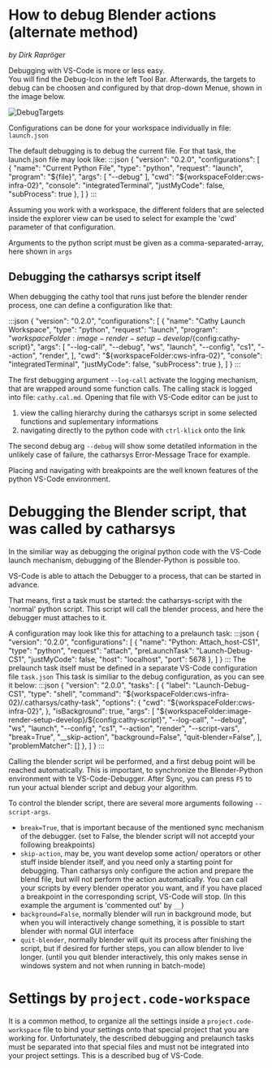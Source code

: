
# How to debug Blender actions (alternate method)
*by Dirk Rapröger*

Debugging with VS-Code is more or less easy. <br/>
You will find the Debug-Icon in the left Tool Bar. Afterwards, the targets to debug can be choosen and configured
by that drop-down Menue, shown in the image below.

 ![DebugTargets](images/dTargets.png)

 Configurations can be done for your workspace individually in file: `launch.json`

The default debugging is to debug the current file. For that task, the launch.json file may look like:
:::json
{
    "version": "0.2.0",
    "configurations": [
        {
            "name": "Current Python File",
            "type": "python",
            "request": "launch",
            "program": "${file}",
            "args": [
                "--debug"
            ],
            "cwd": "${workspaceFolder:cws-infra-02}",
            "console": "integratedTerminal",
            "justMyCode": false,
            "subProcess": true
        },
    ]
}
:::

Assuming you work with a workspace, the different folders that are selected inside the explorer view can be used to 
select for example the 'cwd' parameter of that configuration.

Arguments to the python script must be given as a comma-separated-array, here shown in `args`

## Debugging the catharsys script itself

When debugging the cathy tool that runs just before the blender render process, one can define
a configuration like that:

:::json
{
    "version": "0.2.0",
    "configurations": [
        {
            "name": "Cathy Launch Workspace",
            "type": "python",
            "request": "launch",
            "program": "${workspaceFolder:image-render-setup-develop}/${config:cathy-script}",
            "args": [
                "--log-call",
                "--debug",
                "ws",
                "launch",
                "--config",
                "cs1",
                "--action",
                "render",
            ],
            "cwd": "${workspaceFolder:cws-infra-02}",
            "console": "integratedTerminal",
            "justMyCode": false,
            "subProcess": true
        },
    ]
}
:::

The first debugging argument `--log-call` activate the logging mechanism, that are wrapped around some function
calls. The calling stack is logged into file: `cathy.cal.md`. Opening that file with VS-Code editor can be 
just to 
1) view the calling hierarchy during the catharsys script in some selected functions and suplementary informations
2) navigating directly to the python code with `ctrl-klick` onto the link

The second debug arg `--debug` will show some detatiled information in the unlikely case of failure, 
the catharsys Error-Message Trace for example.

Placing and navigating with breakpoints are the well known features of the python VS-Code environment.

# Debugging the Blender script, that was called by catharsys

In the similiar way as debugging the original python code with the VS-Code launch mechanism, debugging of the Blender-Python
is possible too.

VS-Code is able to attach the Debugger to a process, that can be started in advance.

That means, first a task must be started: the catharsys-script with the 'normal' python script. This script will call the blender
process, and here the debugger must attaches to it.

A configuration may look like this for attaching to a prelaunch task:
:::json
{
    "version": "0.2.0",
    "configurations": [
        {
            "name": "Python: Attach_host-CS1",
            "type": "python",
            "request": "attach",
            "preLaunchTask": "Launch-Debug-CS1",
            "justMyCode": false,
            "host": "localhost",
            "port": 5678
        },
    ]
}
:::
The prelaunch task itself must be defined in a separate VS-Code configuration file `task.json`
This task is similiar to the debug configuration, as you can see it below:
:::json
{
    "version": "2.0.0",
    "tasks": [
        {
            "label": "Launch-Debug-CS1",
            "type": "shell",
            "command": "${workspaceFolder:cws-infra-02}/.catharsys/cathy-task",
            "options": {
                "cwd": "${workspaceFolder:cws-infra-02}",
            },
            "isBackground": true,
            "args": [
                "${workspaceFolder:image-render-setup-develop}/${config:cathy-script}",
                "--log-call",
                "--debug",
                "ws",
                "launch",
                "--config",
                "cs1",
                "--action",
                "render",
                "--script-vars",
                "break=True",
                "__skip-action",
                "background=False",
                "quit-blender=False",
            ],
            "problemMatcher": []
        },
    ]
}
:::

Calling the blender script wil be performed, and a first debug point will be reached automatically. This is important, to synchronize the 
Blender-Python environment with te VS-Code-Debugger. After Sync, you can press `F5` to run your actual blender script and debug your algorithm.

To control the blender script, there are several more arguments following ```--script-args```. 

* `break=True`, that is important because of the mentioned sync mechanism of the debugger. (set to False, the blender script will not acceptd your following breakpoints)
* `skip-action`, may be, you want develop some action/ operators or other stuff inside blender itself, and you need only a starting point for debugging. Than catharsys only configure
the action and prepare the blend file, but will not perform the action automatically. You can call your scripts by every blender operator you want, and if you have placed a breakpoint 
in the corresponding script, VS-Code will stop. (In this example the argument is 'commented out' by `__`)
* `background=False`, normally blender will run in background mode, but when you will interactively change something, it is possible to start blender
with normal GUI interface
* `quit-blender`, normally blender will quit its process after finishing the script, but if desired for further steps, you can allow blender to live longer. 
(until you quit blender interactively, this only makes sense in windows system and not when running in batch-mode)

# Settings by `project.code-workspace`

It is a common method, to organize all the settings inside a `project.code-workspace` file to bind your settings onto that special project that you are working for.
Unfortunately, the described debugging and prelaunch tasks must be separated into that special files and must not be integrated into your project settings.
This is a described bug of VS-Code. 

